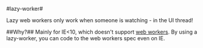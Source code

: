#lazy-worker#

Lazy web workers only work when someone is watching - in the UI thread!

##Why?##
Mainly for IE<10, which doesn't support [web workers](https://developer.mozilla.org/en-US/docs/DOM/Using_web_workers). By using a lazy-worker, you can code to the web workers spec even on IE.